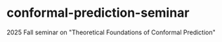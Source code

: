 # conformal-prediction-seminar
2025 Fall seminar on "Theoretical Foundations of Conformal Prediction"
